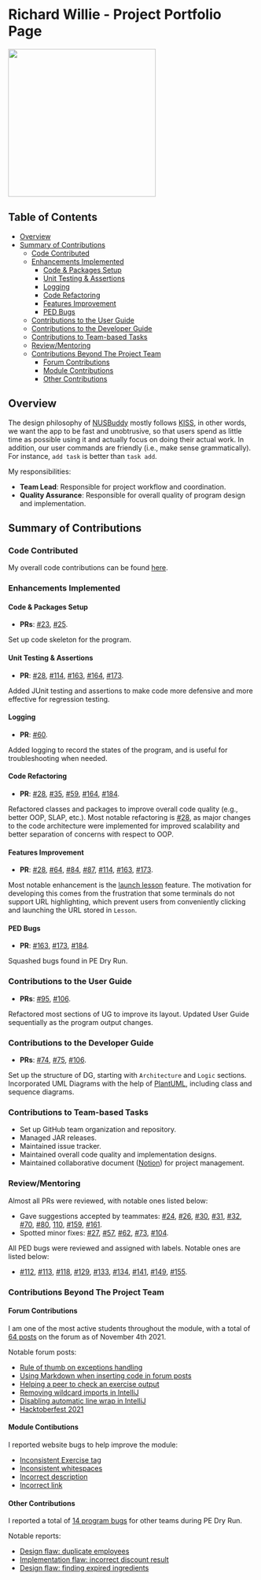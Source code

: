 # Richard Willie - Project Portfolio Page

<img src="https://i.imgur.com/9s3AOcl.jpg" width="300" height="300" />

## Table of Contents

* [Overview](#overview)
* [Summary of Contributions](#summary-of-contributions)
    * [Code Contributed](#code-contributed)
    * [Enhancements Implemented](#enhancements-implemented)
        * [Code & Packages Setup](#code--packages-setup)
        * [Unit Testing & Assertions](#unit-testing--assertions)
        * [Logging](#logging)
        * [Code Refactoring](#code-refactoring)
        * [Features Improvement](#features-improvement)
        * [PED Bugs](#ped-bugs)
    * [Contributions to the User Guide](#contributions-to-the-user-guide)
    * [Contributions to the Developer Guide](#contributions-to-the-developer-guide)
    * [Contributions to Team-based Tasks](#contributions-to-team-based-tasks)
    * [Review/Mentoring](#reviewmentoring)
    * [Contributions Beyond The Project Team](#contributions-beyond-the-project-team)
        * [Forum Contributions](#forum-contributions)
        * [Module Contributions](#module-contibutions)
        * [Other Contributions](#other-contributions)

## Overview

The design philosophy of [NUSBuddy](https://ay2122s1-cs2113t-w11-3.github.io/tp/) mostly follows [KISS](https://nus-cs2113-ay2122s1.github.io/website/se-book-adapted/chapters/codeQuality.html#practice-kissing),
in other words, we want the app to be fast and unobtrusive, so that users spend as little time as possible using it and actually focus on doing their actual work.
In addition, our user commands are friendly (i.e., make sense grammatically). For instance, `add task` is better than `task add`.

My responsibilities:

* **Team Lead**: Responsible for project workflow and coordination.
* **Quality Assurance**: Responsible for overall quality of program design and implementation.

## Summary of Contributions

### Code Contributed

My overall code contributions can be found [here](https://nus-cs2113-ay2122s1.github.io/tp-dashboard/#breakdown=true&search=richwill28).

### Enhancements Implemented

#### Code & Packages Setup

* **PRs**: [#23](https://github.com/AY2122S1-CS2113T-W11-3/tp/pull/23), [#25](https://github.com/AY2122S1-CS2113T-W11-3/tp/pull/25).

Set up code skeleton for the program.

#### Unit Testing & Assertions

* **PR**: [#28](https://github.com/AY2122S1-CS2113T-W11-3/tp/pull/28), [#114](https://github.com/AY2122S1-CS2113T-W11-3/tp/pull/114), [#163](https://github.com/AY2122S1-CS2113T-W11-3/tp/pull/163),
[#164](https://github.com/AY2122S1-CS2113T-W11-3/tp/pull/164), [#173](https://github.com/AY2122S1-CS2113T-W11-3/tp/pull/173).

Added JUnit testing and assertions to make code more defensive and more effective for regression testing.

#### Logging

* **PR**: [#60](https://github.com/AY2122S1-CS2113T-W11-3/tp/pull/60).

Added logging to record the states of the program, and is useful for troubleshooting when needed.

#### Code Refactoring

* **PR**: [#28](https://github.com/AY2122S1-CS2113T-W11-3/tp/pull/28), [#35](https://github.com/AY2122S1-CS2113T-W11-3/tp/pull/35), [#59](https://github.com/AY2122S1-CS2113T-W11-3/tp/pull/59),
[#164](https://github.com/AY2122S1-CS2113T-W11-3/tp/pull/164), [#184](https://github.com/AY2122S1-CS2113T-W11-3/tp/pull/114).

Refactored classes and packages to improve overall code quality (e.g., better OOP, SLAP, etc.).
Most notable refactoring is [#28](https://github.com/AY2122S1-CS2113T-W11-3/tp/pull/28),
as major changes to the code architecture were implemented for improved scalability and better separation of concerns with respect to OOP.

#### Features Improvement

* **PR**: [#28](https://github.com/AY2122S1-CS2113T-W11-3/tp/pull/28), [#64](https://github.com/AY2122S1-CS2113T-W11-3/tp/pull/64), [#84](https://github.com/AY2122S1-CS2113T-W11-3/tp/pull/84),
[#87](https://github.com/AY2122S1-CS2113T-W11-3/tp/pull/87), [#114](https://github.com/AY2122S1-CS2113T-W11-3/tp/pull/114), [#163](https://github.com/AY2122S1-CS2113T-W11-3/tp/pull/163),
[#173](https://github.com/AY2122S1-CS2113T-W11-3/tp/pull/173).

Most notable enhancement is the [launch lesson](https://github.com/AY2122S1-CS2113T-W11-3/tp/pull/114) feature.
The motivation for developing this comes from the frustration that some terminals do not support URL highlighting,
which prevent users from conveniently clicking and launching the URL stored in `Lesson`.

#### PED Bugs

* **PR**: [#163](https://github.com/AY2122S1-CS2113T-W11-3/tp/pull/163), [#173](https://github.com/AY2122S1-CS2113T-W11-3/tp/pull/173), [#184](https://github.com/AY2122S1-CS2113T-W11-3/tp/pull/184).

Squashed bugs found in PE Dry Run.

### Contributions to the User Guide

* **PRs**: [#95](https://github.com/AY2122S1-CS2113T-W11-3/tp/pull/95), [#106](https://github.com/AY2122S1-CS2113T-W11-3/tp/pull/106).

Refactored most sections of UG to improve its layout. Updated User Guide sequentially as the program output changes.

### Contributions to the Developer Guide

* **PRs**: [#74](https://github.com/AY2122S1-CS2113T-W11-3/tp/pull/74), [#75](https://github.com/AY2122S1-CS2113T-W11-3/tp/pull/75), [#106](https://github.com/AY2122S1-CS2113T-W11-3/tp/pull/106).

Set up the structure of DG, starting with `Architecture` and `Logic` sections.
Incorporated UML Diagrams with the help of [PlantUML](https://plantuml.com/), including class and sequence diagrams.

### Contributions to Team-based Tasks

* Set up GitHub team organization and repository.
* Managed JAR releases.
* Maintained issue tracker.
* Maintained overall code quality and implementation designs.
* Maintained collaborative document ([Notion](https://www.notion.so/)) for project management.

### Review/Mentoring

Almost all PRs were reviewed, with notable ones listed below:

* Gave suggestions accepted by teammates:
[#24](https://github.com/AY2122S1-CS2113T-W11-3/tp/pull/24), [#26](https://github.com/AY2122S1-CS2113T-W11-3/tp/pull/26), [#30](https://github.com/AY2122S1-CS2113T-W11-3/tp/pull/30),
[#31](https://github.com/AY2122S1-CS2113T-W11-3/tp/pull/31), [#32](https://github.com/AY2122S1-CS2113T-W11-3/tp/pull/32), [#70](https://github.com/AY2122S1-CS2113T-W11-3/tp/pull/70),
[#80](https://github.com/AY2122S1-CS2113T-W11-3/tp/pull/80), [110](https://github.com/AY2122S1-CS2113T-W11-3/tp/pull/110), [#159](https://github.com/AY2122S1-CS2113T-W11-3/tp/pull/159),
[#161](https://github.com/AY2122S1-CS2113T-W11-3/tp/pull/161).
* Spotted minor fixes:
[#27](https://github.com/AY2122S1-CS2113T-W11-3/tp/pull/27), [#57](https://github.com/AY2122S1-CS2113T-W11-3/tp/pull/57), [#62](https://github.com/AY2122S1-CS2113T-W11-3/tp/pull/62),
[#73](https://github.com/AY2122S1-CS2113T-W11-3/tp/pull/73), [#104](https://github.com/AY2122S1-CS2113T-W11-3/tp/pull/104).

All PED bugs were reviewed and assigned with labels. Notable ones are listed below:

* [#112](https://github.com/AY2122S1-CS2113T-W11-3/tp/issues/112), [#113](https://github.com/AY2122S1-CS2113T-W11-3/tp/issues/113), [#118](https://github.com/AY2122S1-CS2113T-W11-3/tp/issues/118),
[#129](https://github.com/AY2122S1-CS2113T-W11-3/tp/issues/129), [#133](https://github.com/AY2122S1-CS2113T-W11-3/tp/issues/133), [#134](https://github.com/AY2122S1-CS2113T-W11-3/tp/issues/134),
[#141](https://github.com/AY2122S1-CS2113T-W11-3/tp/issues/141), [#149](https://github.com/AY2122S1-CS2113T-W11-3/tp/issues/149), [#155](https://github.com/AY2122S1-CS2113T-W11-3/tp/issues/155).

### Contributions Beyond The Project Team

#### Forum Contributions

I am one of the most active students throughout the module, with a total of [64 posts](https://nus-cs2113-ay2122s1.github.io/dashboards/contents/forum-activities.html#1-rich-llie-richwill28-64-posts) on the forum as of November 4th 2021.

Notable forum posts:

* [Rule of thumb on exceptions handling](https://github.com/nus-cs2113-AY2122S1/forum/issues/63#issuecomment-917387019)
* [Using Markdown when inserting code in forum posts](https://github.com/nus-cs2113-AY2122S1/forum/issues/47#issuecomment-910503125)
* [Helping a peer to check an exercise output](https://github.com/nus-cs2113-AY2122S1/forum/issues/39#issuecomment-908141464)
* [Removing wildcard imports in IntelliJ](https://github.com/nus-cs2113-AY2122S1/forum/issues/68)
* [Disabling automatic line wrap in IntelliJ](https://github.com/nus-cs2113-AY2122S1/forum/issues/122)
* [Hacktoberfest 2021](https://github.com/nus-cs2113-AY2122S1/forum/issues/57)

#### Module Contibutions

I reported website bugs to help improve the module:

* [Inconsistent Exercise tag](https://github.com/nus-cs2113-AY2122S1/forum/issues/1#issuecomment-907837525)
* [Inconsistent whitespaces](https://github.com/nus-cs2113-AY2122S1/forum/issues/1#issuecomment-909482718)
* [Incorrect description](https://github.com/nus-cs2113-AY2122S1/forum/issues/1#issuecomment-940620072)
* [Incorrect link](https://github.com/nus-cs2113-AY2122S1/forum/issues/1#issuecomment-955764610)

#### Other Contributions

I reported a total of [14 program bugs](https://github.com/richwill28/ped/issues) for other teams during PE Dry Run.

Notable reports:

* [Design flaw: duplicate employees](https://github.com/richwill28/ped/issues/5)
* [Implementation flaw: incorrect discount result](https://github.com/richwill28/ped/issues/11)
* [Design flaw: finding expired ingredients](https://github.com/richwill28/ped/issues/14)
